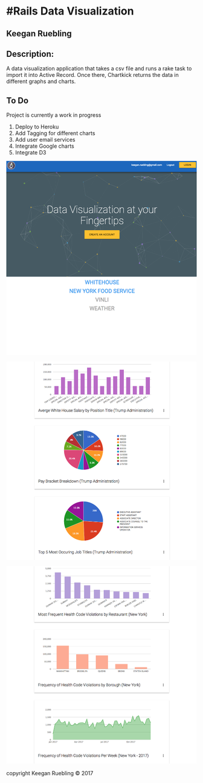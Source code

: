 #Rails Data Visualization
=====================

## Keegan Ruebling

Description:
------------
A data visualization application that takes a csv file and runs a rake task to import it into Active Record. Once there, Chartkick returns the data in different graphs and charts.

## To Do

Project is currently a work in progress
  1. Deploy to Heroku
  2. Add Tagging for different charts
  3. Add user email services
  4. Integrate Google charts
  5. Integrate D3

![alt text](app/assets/images/shot3.png)

![alt text](app/assets/images/shot1.png)

![alt text](app/assets/images/shot2.png)


copyright Keegan Ruebling © 2017
